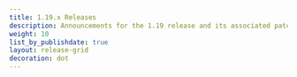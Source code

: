 ```yaml
---
title: 1.19.x Releases
description: Announcements for the 1.19 release and its associated patch releases.
weight: 10
list_by_publishdate: true
layout: release-grid
decoration: dot
---
```

